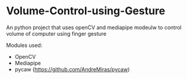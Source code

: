 # Volume-Control-using-Gesture
An python project that uses openCV and mediapipe modeulw to control volume of computer using finger gesture 

Modules used:
* OpenCV
* Mediapipe
* pycaw (https://github.com/AndreMiras/pycaw)

